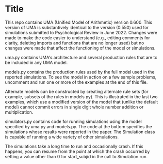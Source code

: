# Title

This repo contains UMA (Unified Model of Arithmetic) version 0.600. This version of UMA is substantively identical to the version (0.550) used for simulations submitted to Psychological Review in June 2022. Changes were made to make the code easier to understand (e.g., editing comments for clarity, deleting imports and functions that are no longer used) but no changes were made that affect the functioning of the model or simulations.

uma.py contains UMA's architecture and several production rules that are to be included in any UMA model.

models.py contains the production rules used by the full model used in the reported simulations. To see the model in action on a few sample problems, uncomment and run one or more of the examples at the end of this file. 

Alternate models can be constructed by creating alternate rule sets (for example, subsets of the rules in models.py). This is illustrated in the last two examples, which use a modified version of the model that (unlike the default model) cannot commit errors in single digit whole number addition or multiplication.

simulators.py contains code for running simulations using the model specified by uma.py and models.py. The code at the bottom specifies the simulations whose results were reported in the paper. The Simulation class is capable of running a wide variety of other simulations. 

The simulations take a long time to run and occasionally crash. If this happens, you can resume from the point at which the crash occurred by setting a value other than 0 for start_subjid in the call to Simulation.run.
